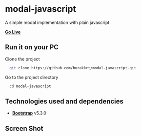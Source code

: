 # modal-javascript

A simple modal implementation with plain javascript

[**Go Live**](https://burakkrt.github.io/modal-javascript/)

## Run it on your PC

Clone the project

```bash
  git clone https://github.com/burakkrt/modal-javascript.git
```

Go to the project directory

```bash
  cd modal-javascript
```

## Technologies used and dependencies

- [**Bootstrap**](https://getbootstrap.com) v5.3.0

## Screen Shot